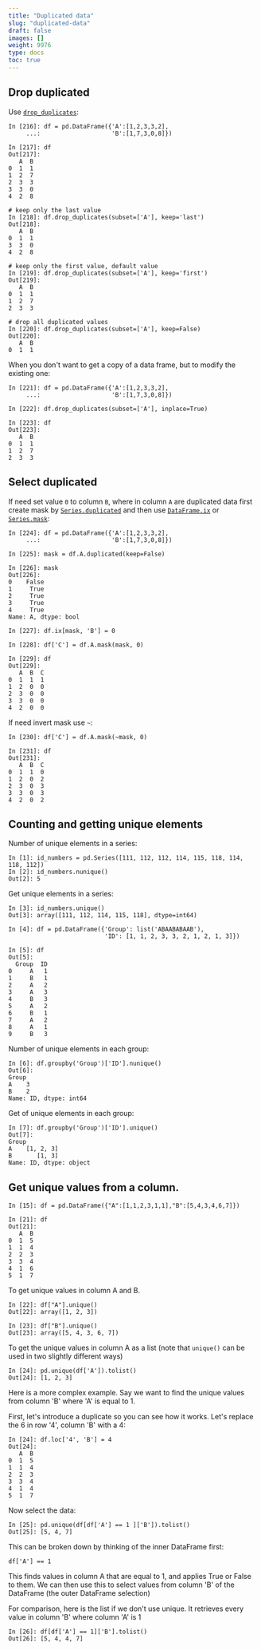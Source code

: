 ```yaml
---
title: "Duplicated data"
slug: "duplicated-data"
draft: false
images: []
weight: 9976
type: docs
toc: true
---
```


## Drop duplicated
Use [`drop_duplicates`](http://pandas.pydata.org/pandas-docs/stable/generated/pandas.DataFrame.drop_duplicates.html):

    In [216]: df = pd.DataFrame({'A':[1,2,3,3,2],
         ...:                    'B':[1,7,3,0,8]})
    
    In [217]: df
    Out[217]: 
       A  B
    0  1  1
    1  2  7
    2  3  3
    3  3  0
    4  2  8
    
    # keep only the last value
    In [218]: df.drop_duplicates(subset=['A'], keep='last')
    Out[218]: 
       A  B
    0  1  1
    3  3  0
    4  2  8
    
    # keep only the first value, default value
    In [219]: df.drop_duplicates(subset=['A'], keep='first')
    Out[219]: 
       A  B
    0  1  1
    1  2  7
    2  3  3
    
    # drop all duplicated values
    In [220]: df.drop_duplicates(subset=['A'], keep=False)
    Out[220]: 
       A  B
    0  1  1

When you don't want to get a copy of a data frame, but to modify the existing one:

    In [221]: df = pd.DataFrame({'A':[1,2,3,3,2],
         ...:                    'B':[1,7,3,0,8]})
    
    In [222]: df.drop_duplicates(subset=['A'], inplace=True)
    
    In [223]: df
    Out[223]: 
       A  B
    0  1  1
    1  2  7
    2  3  3

## Select duplicated
If need set value `0` to column `B`, where in column `A` are duplicated data first create mask by [`Series.duplicated`](http://pandas.pydata.org/pandas-docs/stable/generated/pandas.Series.duplicated.html) and then use [`DataFrame.ix`](http://pandas.pydata.org/pandas-docs/stable/generated/pandas.DataFrame.ix.html) or [`Series.mask`](http://pandas.pydata.org/pandas-docs/stable/generated/pandas.Series.mask.html):

    
    In [224]: df = pd.DataFrame({'A':[1,2,3,3,2],
         ...:                    'B':[1,7,3,0,8]})
    
    In [225]: mask = df.A.duplicated(keep=False)
    
    In [226]: mask
    Out[226]: 
    0    False
    1     True
    2     True
    3     True
    4     True
    Name: A, dtype: bool
    
    In [227]: df.ix[mask, 'B'] = 0
    
    In [228]: df['C'] = df.A.mask(mask, 0)
    
    In [229]: df
    Out[229]: 
       A  B  C
    0  1  1  1
    1  2  0  0
    2  3  0  0
    3  3  0  0
    4  2  0  0

If need invert mask use `~`:

    In [230]: df['C'] = df.A.mask(~mask, 0)
    
    In [231]: df
    Out[231]: 
       A  B  C
    0  1  1  0
    1  2  0  2
    2  3  0  3
    3  3  0  3
    4  2  0  2

## Counting and getting unique elements
Number of unique elements in a series:

    In [1]: id_numbers = pd.Series([111, 112, 112, 114, 115, 118, 114, 118, 112])
    In [2]: id_numbers.nunique()
    Out[2]: 5

Get unique elements in a series:

    In [3]: id_numbers.unique()
    Out[3]: array([111, 112, 114, 115, 118], dtype=int64)

    In [4]: df = pd.DataFrame({'Group': list('ABAABABAAB'), 
                               'ID': [1, 1, 2, 3, 3, 2, 1, 2, 1, 3]})

    In [5]: df
    Out[5]: 
      Group  ID
    0     A   1
    1     B   1
    2     A   2
    3     A   3
    4     B   3
    5     A   2
    6     B   1
    7     A   2
    8     A   1
    9     B   3

Number of unique elements in each group:

    In [6]: df.groupby('Group')['ID'].nunique()
    Out[6]: 
    Group
    A    3
    B    2
    Name: ID, dtype: int64

Get of unique elements in each group:

    In [7]: df.groupby('Group')['ID'].unique()
    Out[7]: 
    Group
    A    [1, 2, 3]
    B       [1, 3]
    Name: ID, dtype: object

## Get unique values from a column.
    In [15]: df = pd.DataFrame({"A":[1,1,2,3,1,1],"B":[5,4,3,4,6,7]})

    In [21]: df
    Out[21]: 
       A  B
    0  1  5
    1  1  4
    2  2  3
    3  3  4
    4  1  6
    5  1  7

To get unique values in column A and B.

    In [22]: df["A"].unique()
    Out[22]: array([1, 2, 3])

    In [23]: df["B"].unique()
    Out[23]: array([5, 4, 3, 6, 7])

To get the unique values in column A as a list (note that `unique()` can be used in two slightly different ways)

    In [24]: pd.unique(df['A']).tolist()
    Out[24]: [1, 2, 3]

Here is a more complex example. Say we want to find the unique values from column 'B' where 'A' is equal to 1. 

First, let's introduce a duplicate so you can see how it works. Let's replace the 6 in row '4', column 'B' with a 4:

    In [24]: df.loc['4', 'B'] = 4    
    Out[24]:    
       A  B
    0  1  5
    1  1  4
    2  2  3
    3  3  4
    4  1  4
    5  1  7

Now select the data: 

    In [25]: pd.unique(df[df['A'] == 1 ]['B']).tolist()
    Out[25]: [5, 4, 7]

This can be broken down by thinking of the inner DataFrame first: 

    df['A'] == 1 

This finds values in column A that are equal to 1, and applies True or False to them. We can then use this to select values from column 'B' of the DataFrame (the outer DataFrame selection)

For comparison, here is the list if we don't use unique. It retrieves every value in column 'B' where column 'A' is 1

    In [26]: df[df['A'] == 1]['B'].tolist()
    Out[26]: [5, 4, 4, 7]



